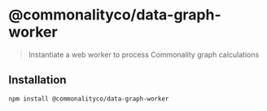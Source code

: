 # @commonalityco/data-graph-worker
> Instantiate a web worker to process Commonality graph calculations
## Installation

```sh
npm install @commonalityco/data-graph-worker
```